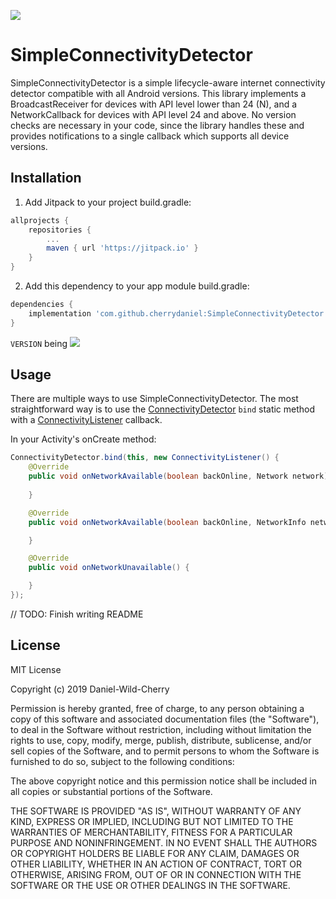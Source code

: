 [![](https://jitpack.io/v/cherrydaniel/SimpleConnectivityDetector.svg)](https://jitpack.io/#cherrydaniel/SimpleConnectivityDetector)

# SimpleConnectivityDetector

SimpleConnectivityDetector is a simple lifecycle-aware internet connectivity detector compatible with all Android versions.
This library implements a BroadcastReceiver for devices with API level lower than 24 (N), and a NetworkCallback for devices with API level 24 and above.
No version checks are necessary in your code, since the library handles these and provides notifications to a single callback which supports all device versions.

## Installation

1. Add Jitpack to your project build.gradle:

```groovy
allprojects {
    repositories {
        ...
        maven { url 'https://jitpack.io' }
    }
}
```

2. Add this dependency to your app module build.gradle:

```groovy
dependencies {
    implementation 'com.github.cherrydaniel:SimpleConnectivityDetector:VERSION'
}
```

`VERSION` being [![](https://jitpack.io/v/cherrydaniel/SimpleConnectivityDetector.svg)](https://jitpack.io/#cherrydaniel/SimpleConnectivityDetector)

## Usage

There are multiple ways to use SimpleConnectivityDetector.
The most straightforward way is to use the [ConnectivityDetector](simpleconnectivitydetector/src/main/java/com/wildcherryapps/simpleconnectivitydetector/ConnectivityDetector.java) `bind` static method with a [ConnectivityListener](simpleconnectivitydetector/src/main/java/com/wildcherryapps/simpleconnectivitydetector/ConnectivityListener.java) callback.

In your Activity's onCreate method:
```java
ConnectivityDetector.bind(this, new ConnectivityListener() {
    @Override
    public void onNetworkAvailable(boolean backOnline, Network network) {
                
    }

    @Override
    public void onNetworkAvailable(boolean backOnline, NetworkInfo networkInfo) {

    }

    @Override
    public void onNetworkUnavailable() {

    }
});
```
// TODO: Finish writing README

## License

MIT License

Copyright (c) 2019 Daniel-Wild-Cherry

Permission is hereby granted, free of charge, to any person obtaining a copy
of this software and associated documentation files (the "Software"), to deal
in the Software without restriction, including without limitation the rights
to use, copy, modify, merge, publish, distribute, sublicense, and/or sell
copies of the Software, and to permit persons to whom the Software is
furnished to do so, subject to the following conditions:

The above copyright notice and this permission notice shall be included in all
copies or substantial portions of the Software.

THE SOFTWARE IS PROVIDED "AS IS", WITHOUT WARRANTY OF ANY KIND, EXPRESS OR
IMPLIED, INCLUDING BUT NOT LIMITED TO THE WARRANTIES OF MERCHANTABILITY,
FITNESS FOR A PARTICULAR PURPOSE AND NONINFRINGEMENT. IN NO EVENT SHALL THE
AUTHORS OR COPYRIGHT HOLDERS BE LIABLE FOR ANY CLAIM, DAMAGES OR OTHER
LIABILITY, WHETHER IN AN ACTION OF CONTRACT, TORT OR OTHERWISE, ARISING FROM,
OUT OF OR IN CONNECTION WITH THE SOFTWARE OR THE USE OR OTHER DEALINGS IN THE
SOFTWARE.
